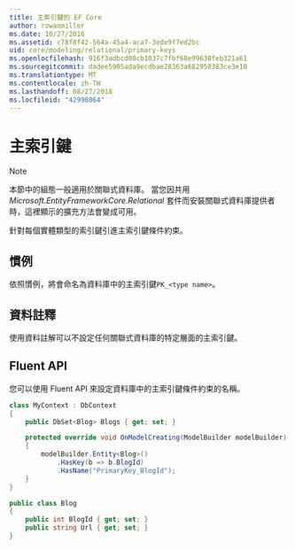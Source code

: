 ```yaml
---
title: 主索引鍵的 EF Core
author: rowanmiller
ms.date: 10/27/2016
ms.assetid: c78f8f42-564a-45a4-aca7-3ede9f7ed2bc
uid: core/modeling/relational/primary-keys
ms.openlocfilehash: 916f3adbcd08cb1037c7fbf68e99630feb321a61
ms.sourcegitcommit: dadee5905ada9ecdbae28363a682950383ce3e10
ms.translationtype: MT
ms.contentlocale: zh-TW
ms.lasthandoff: 08/27/2018
ms.locfileid: "42998064"
---
```

# <a name="primary-keys"></a>主索引鍵

> [!NOTE]  
> 本節中的組態一般適用於關聯式資料庫。 當您因共用 *Microsoft.EntityFrameworkCore.Relational* 套件而安裝關聯式資料庫提供者時，這裡顯示的擴充方法會變成可用。

針對每個實體類型的索引鍵引進主索引鍵條件約束。

## <a name="conventions"></a>慣例

依照慣例，將會命名為資料庫中的主索引鍵`PK_<type name>`。

## <a name="data-annotations"></a>資料註釋

使用資料註解可以不設定任何關聯式資料庫的特定層面的主索引鍵。

## <a name="fluent-api"></a>Fluent API

您可以使用 Fluent API 來設定資料庫中的主索引鍵條件約束的名稱。

<!-- [!code-csharp[Main](samples/core/relational/Modeling/FluentAPI/Samples/Relational/KeyName.cs?highlight=9)] -->
``` csharp
class MyContext : DbContext
{
    public DbSet<Blog> Blogs { get; set; }

    protected override void OnModelCreating(ModelBuilder modelBuilder)
    {
        modelBuilder.Entity<Blog>()
            .HasKey(b => b.BlogId)
            .HasName("PrimaryKey_BlogId");
    }
}

public class Blog
{
    public int BlogId { get; set; }
    public string Url { get; set; }
}
```
